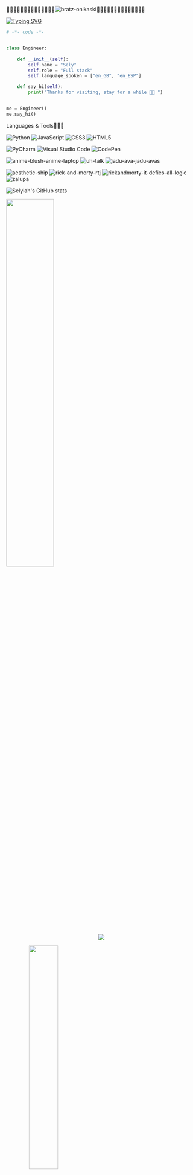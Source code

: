 💅🏽💅🏽💅🏽💅🏽💅🏽💅🏽💅🏽![bratz-onikaski](https://github.com/Selyiah/Selyiah/assets/140277594/270da474-450c-4b67-894a-bba6434a5d47)💅🏽💅🏽💅🏽💅🏽💅🏽💅🏽💅🏽


[![Typing SVG](https://readme-typing-svg.demolab.com?font=Fira+Code&pause=1000&color=7DBDAC&width=435&lines=%F0%9F%91%8B%F0%9F%8F%BD+Sely+here+;Full+stack+but+I+prefer+backend+;Desired+focus+in+AI+and+Robotics+)](https://git.io/typing-svg)


```python
# -*- code -*-


class Engineer:

    def __init__(self):
        self.name = "Sely"
        self.role = "Full stack"
        self.language_spoken = ["en_GB", "en_ESP"]

    def say_hi(self):
        print("Thanks for visiting, stay for a while 💅🏽 ")


me = Engineer()
me.say_hi()
```
Languages & Tools👩🏽‍💻 

![Python](https://img.shields.io/badge/python-3670A0?style=for-the-badge&logo=python&logoColor=ffdd54)
![JavaScript](https://img.shields.io/badge/javascript-%23323330.svg?style=for-the-badge&logo=javascript&logoColor=%23F7DF1E)
![CSS3](https://img.shields.io/badge/css3-%231572B6.svg?style=for-the-badge&logo=css3&logoColor=white)
![HTML5](https://img.shields.io/badge/html5-%23E34F26.svg?style=for-the-badge&logo=html5&logoColor=white)

![PyCharm](https://img.shields.io/badge/pycharm-143?style=for-the-badge&logo=pycharm&logoColor=black&color=black&labelColor=green)
![Visual Studio Code](https://img.shields.io/badge/Visual%20Studio%20Code-0078d7.svg?style=for-the-badge&logo=visual-studio-code&logoColor=white)
![CodePen](https://img.shields.io/badge/Codepen-000000?style=for-the-badge&logo=codepen&logoColor=white)

![anime-blush-anime-laptop](https://github.com/Selyiah/Selyiah/assets/140277594/a9dea161-5793-4788-bdec-322e668c038f)
![uh-talk](https://github.com/Selyiah/Selyiah/assets/140277594/beca7655-661a-4748-954b-41bdb13fbe23)
![jadu-ava-jadu-avas](https://github.com/Selyiah/Selyiah/assets/140277594/41cebed6-b484-4512-b3c4-2a0cf2be3503)

![aesthetic-ship](https://github.com/Selyiah/Selyiah/assets/140277594/7ccef619-a1af-40a3-9412-8f27bb93fe42)
![rick-and-morty-rtj](https://github.com/Selyiah/Selyiah/assets/140277594/14ee721f-a9b5-484b-a56a-e82aa92e281d)
![rickandmorty-it-defies-all-logic](https://github.com/Selyiah/Selyiah/assets/140277594/12e8ffa0-9ba6-4db0-b86c-c153eedca78f)
![zalupa](https://github.com/Selyiah/Selyiah/assets/140277594/5e08407f-c56e-4887-9950-fd4dd62337f0)

![Selyiah's GitHub stats](https://github-readme-stats.vercel.app/api?username=selyiah&theme=gotham&show_icons=true)

 <img height="50%" width="auto" src ="https://github-readme-stats.vercel.app/api/top-langs/?username=Selyiah&layout=compact&hide_border=true&theme=gotham&bg_color=00000000&langs_count=6&hide=jupyter%20notebook,tex,css,php&exclude_repo=Pacman-AI">



 <div align="center">
  <a href="https://github.com/Selyiah/github-profile-views-counter">
    <img src="https://komarev.com/ghpvc/?username=Selyiah&style=for-the-badge">
</a>


<img align="left" width="39%" height= "39%" src="https://media.giphy.com/media/DulF4GPH4TfggoQDh0/giphy.gif"></a>


![diegodrawsart-women-and-girls-in-science](https://github.com/Selyiah/Selyiah/assets/140277594/6ac4df2b-6df2-4ea3-9acb-2c95d8d7c02f)
